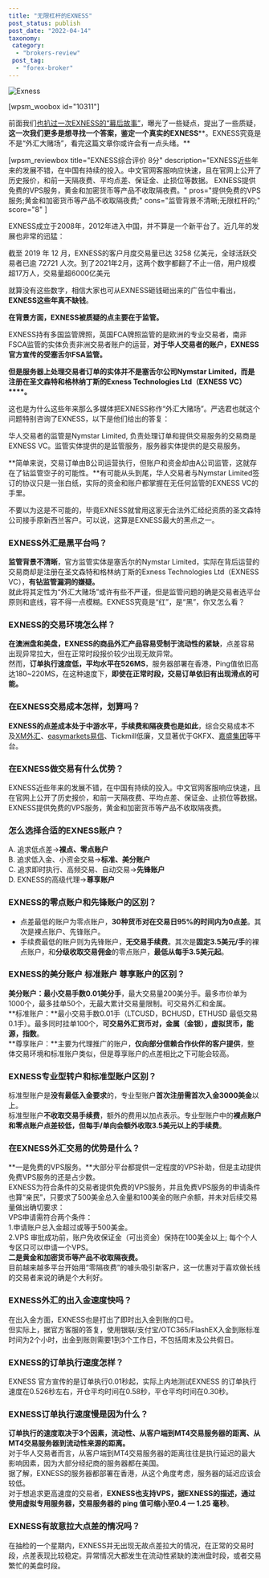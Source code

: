 ```yaml
---
title: "无限杠杆的EXNESS"
post_status: publish
post_date: "2022-04-14"
taxonomy:
 category: 
  - "brokers-review"
 post_tag: 
  - "forex-broker"
---
```


![Exness](https://cdn.fendou.la/welaowei8/2019/01/Exness.svg)

[wpsm_woobox id="10311"]

前面我们[也扒过一次EXNESS的“幕后故事”](https://we.laowei8.com/product/exness-review)，曝光了一些疑点，提出了一些质疑，**这一次我们更多是想寻找一个答案，鉴定一个真实的EXNESS****。EXNESS究竟是不是“外汇大赌场”，看完这篇文章你或许会有一点头绪。**

[wpsm_reviewbox title="EXNESS综合评价 8分" description="EXNESS近些年来的发展不错，在中国有持续的投入。中文官网客服响应快速，且在官网上公开了历史报价，和前一天隔夜费、平均点差、保证金、止损位等数据。 EXNESS提供免费的VPS服务，黄金和加密货币等产品不收取隔夜费。" pros="提供免费的VPS服务;黄金和加密货币等产品不收取隔夜费;" cons="监管背景不清晰;无限杠杆的;" score="8" ]

EXNESS成立于2008年，2012年进入中国，并不算是一个新平台了。近几年的发展也非常的迅猛：

截至 2019 年 12 月，EXNESS的客户月度交易量已达 3258 亿美元，全球活跃交易者已逾 72721 人次。到了2021年2月，这两个数字都翻了不止一倍，用户规模超17万人，交易量超6000亿美元

就算没有这些数字，相信大家也可从EXNESS砸钱砸出来的广告位中看出，**EXNESS这些年真不缺钱**。

**在背景方面，EXNESS被质疑的点主要在于监管。**

EXNESS持有多国监管牌照，英国FCA牌照监管的是欧洲的专业交易者，南非FSCA监管的实体负责非洲交易者账户的运营，**对于华人交易者的账户，EXNESS官方宣传的受****塞舌尔FSA****监管。**

**但是服务器上处理交易者订单的实体并不是****塞舌尔****公司Nymstar Limited，而是注册在****圣文森特和格林纳丁斯****的Exness Technologies Ltd（****EXNESS VC****）****。**

这也是为什么这些年来那么多媒体把EXNESS称作“外汇大赌场”。严选君也就这个问题特别咨询了EXNESS，以下是他们给出的答复：

华人交易者的监管是Nymstar Limited, 负责处理订单和提供交易服务的交易商是EXNESS VC。监管实体提供的是监管服务，服务器实体提供的是交易服务。

**简单来说，交易订单由B公司运营执行，但账户和资金却由A公司监管，这就存在了钻监管空子的可能性。**有可能从头到尾，华人交易者与Nymstar Limited签订的协议只是一张白纸，实际的资金和账户都掌握在无任何监管的EXNESS VC的手里。

不要以为这是不可能的，毕竟EXNESS就曾用这家无合法外汇经纪资质的圣文森特公司接手原新西兰客户。可以说，这算是EXNESS最大的黑点之一。

### EXNESS外汇是黑平台吗？

**监管背景不清晰**，官方监管实体是塞舌尔的Nymstar Limited，实际在背后运营的交易商却是注册在圣文森特和格林纳丁斯的Exness Technologies Ltd（EXNESS VC），**有钻监管漏洞的嫌疑。**  
就此将其定性为“外汇大赌场”或许有些不严谨，但是监管问题的确是交易者选平台原则和底线，容不得一点模糊。EXNESS究竟是“红”，是“黑”，你又怎么看？

### EXNESS的交易环境怎么样？

**在澳洲盘和美盘，EXNESS的商品外汇产品容易受制于流动性的紧缺**，点差容易出现异常拉大，但在正常时段报价较少出现无故异常。  
然而，**订单执行速度低，平均水平在526MS**，服务器部署在香港，Ping值依旧高达180~220MS，在这种速度下，**即使在正常时段，交易订单依旧有出现滑点的可能。**

### 在EXNESS交易成本怎样，划算吗？

**EXNESS的点差成本处于中游水平，手续费和隔夜费也是如此**，综合交易成本不及[XM外汇](https://www.ifttt.fun/go/xmforex/)、[easymarkets易信](https://www.ifttt.fun/go/easymarket/)、Tickmill低廉，又显著优于GKFX、[嘉盛集团](https://www.ifttt.fun/go/forexcom)等平台。

### 在EXNESS做交易有什么优势？

EXNESS近些年来的发展不错，在中国有持续的投入。中文官网客服响应快速，且在官网上公开了历史报价，和前一天隔夜费、平均点差、保证金、止损位等数据。  
EXNESS提供免费的VPS服务，黄金和加密货币等产品不收取隔夜费。

### 怎么选择合适的EXNESS账户？

A. 追求低点差→**裸点、零点账户**  
B. 追求低入金、小资金交易→**标准、美分账户**  
C. 追求即时执行、高频交易、自动交易→**先锋账户**  
D. EXNESS的高级代理→**尊享账户**

### EXNESS的零点账户和先锋账户的区别？

- 点差最低的账户为零点账户，**30种货币对在交易日95%的时间内为0点差**。其次是裸点账户、先锋账户。  
- 手续费最低的账户则为先锋账户，**无交易手续费**。其次是**固定3.5美元/手**的裸点账户，和**分级收取交易佣金**的零点账户，**最低从每手3.5美元起**。

### EXNESS的美分账户 标准账户 尊享账户的区别？

**美分账户：最小交易手数0.01美分手**，最大交易量200美分手。最多市价单为1000个，最多挂单50个，无最大累计交易量限制。可交易外汇和金属。  
**标准账户：**最小交易手数0.01手（LTCUSD，BCHUSD，ETHUSD 最低交易0.1手）。最多同时挂单100个，**可交易外汇货币对，金属（金银），虚拟货币，能源，指数**。  
**尊享账户：**主要为代理推广的账户，**仅向部分信赖合作伙伴的客户提供**，整体交易环境和标准账户类似，但是尊享账户的点差相比之下可能会较高。

### EXNESS专业型转户和标准型账户区别？

标准型账户是**没有最低入金要求**的，专业型账户**首次注册需首次入金3000美金**以上。  
标准型账户**不收取交易手续费**，额外的费用以加点表示。专业型账户中的**裸点账户和零点账户点差较低，但每手/单向会额外收取3.5美元以上的手续费**。

### 在EXNESS外汇交易的优势是什么？

**一是免费的VPS服务。**大部分平台都提供一定程度的VPS补助，但是主动提供免费VPS服务的还是占少数。  
EXNESS为符合条件的交易者提供免费的VPS服务，并且免费VPS服务的申请条件也算“亲民”，只要求了500美金总入金量和100美金的账户余额，并未对后续交易量做出确切要求：  
VPS申请需符合两个条件：  
1.申请账户总入金超过或等于500美金。  
2.VPS 审批成功前，账户免收保证金（可出资金）保持在100美金以上; 每个个人专区只可以申请一个VPS。  
**二是黄金和加密货币等产品不收取隔夜费。**  
目前越来越多平台开始用“零隔夜费”的噱头吸引新客户，这一优惠对于喜欢做长线的交易者来说的确是个大利好。

### EXNESS外汇的出入金速度快吗？

在出入金方面，EXNESS也是打出了即时出入金到账的口号。  
但实际上，据官方客服的答复，使用银联/支付宝/OTC365/FlashEX入金到账标准时间为2个小时，出金到账则需要1到3个工作日，不包括周末及公共假日。

### EXNESS的**订单执行速度**怎样？

EXNESS 官方宣传的是订单执行0.01秒起，实际上内地测试EXNESS 的订单执行速度在0.526秒左右，开仓平均时间在0.58秒，平仓平均时间在0.30秒。

### EXNESS订单执行速度慢是因为什么？

**订单执行的速度取决于3个因素，流动性、从客户端到MT4交易服务器的距离、从MT4交易服务器到流动性来源的距离。**  
对于华人交易者而言，从客户端到MT4交易服务器的距离往往是执行延迟的最大影响因素，因为大部分经纪商的服务器都在美国。  
据了解，EXNESS的服务器都部署在香港，从这个角度考虑，服务器的延迟应该会较低。  
对于想追求更高速度的交易者，**EXNESS也支持VPS，据EXNESS的描述，通过使用虚拟专用服务器，交易服务器的 ping 值可缩小至0.4 — 1.25 毫秒**。

### EXNESS有故意拉大点差的情况吗？

在抽检的一个星期内，EXNESS并无出现无故点差拉大的情况，在正常的交易时段，点差表现比较稳定。异常情况大都发生在流动性紧缺的澳洲盘时段，或者交易繁忙的美盘时段。

